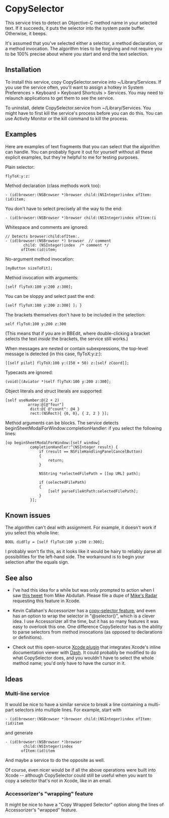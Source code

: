 # CopySelector

This service tries to detect an Objective-C method name in your selected text. If it succeeds, it puts the selector into the system paste buffer. Otherwise, it beeps.

It's assumed that you've selected either a selector, a method declaration, or a method invocation. The algorithm tries to be forgiving and not require you to be 100% precise about where you start and end the text selection.

## Installation

To install this service, copy CopySelector.service into ~/Library/Services. If you use the service often, you'll want to assign a hotkey in System Preferences > Keyboard > Keyboard Shortcuts > Services. You may need to relaunch applications to get them to see the service.

To uninstall, delete CopySelector.service from ~/Library/Services. You might have to first kill the service's process before you can do this. You can use Activity Monitor or the kill command to kill the process.

## Examples

Here are examples of text fragments that you can select that the algorithm can handle. You can probably figure it out for yourself without all these explicit examples, but they're helpful to me for testing purposes.

Plain selector:

    flyToX:y:z:

Method declaration (class methods work too):

    - (id)browser:(NSBrowser *)browser child:(NSInteger)index ofItem:(id)item;

You don't have to select precisely all the way to the end:

    - (id)browser:(NSBrowser *)browser child:(NSInteger)index ofItem:(i

Whitespace and comments are ignored:

    // Detects browser:child:ofItem:.
    - (id)browser:(NSBrowser *) browser  // comment
            child: (NSInteger)index  /* comment */
           ofItem:(id)item;

No-argument method invocation:

    [myButton sizeToFit];

Method invocation with arguments:

    [self flyToX:100 y:200 z:300];

You can be sloppy and select past the end:

    [self flyToX:100 y:200 z:300] ]; }

The brackets themselves don't have to be included in the selection:

    self flyToX:100 y:200 z:300

(This means that if you are in BBEdit, where double-clicking a bracket selects the text *inside* the brackets, the service still works.)

When messages are nested or contain subexpressions, the top-level message is detected (in this case, flyToX:y:z:):

    [[self pilot] flyToX:100 y:(150 + 50) z:[self zCoord]];

Typecasts are ignored:

    (void)[(Aviator *)self flyToX:100 y:200 z:300];

Object literals and struct literals are supported:

    [self useNumber:@(2 + 2)
              array:@[@"four"]
               dict:@{ @"count": @4 }
               rect:(NSRect){ {0, 0}, { 2, 2 } }];

Method arguments can be blocks. The service detects beginSheetModalForWindow:completionHandler: if you select the following lines:

    [op beginSheetModalForWindow:[self window]
               completionHandler:^(NSInteger result) {
                   if (result == NSFileHandlingPanelCancelButton)
                   {
                       return;
                   }

                   NSString *selectedFilePath = [[op URL] path];

                   if (selectedFilePath)
                   {
                       [self parseFileAtPath:selectedFilePath];
                   }
               }];

## Known issues

The algorithm can't deal with assignment. For example, it doesn't work if you select this whole line:

    BOOL didFly = [self flyToX:100 y:200 z:300];

I probably won't fix this, as it looks like it would be hairy to reliably parse all possibilities for the left-hand side. The workaround is to begin your selection after the equals sign.

## See also

* I've had this idea for a while but was only prompted to action when I saw [this tweet](http://twitter.com/mikeabdullah/status/319036829401772032) from Mike Abdullah. Please file a dupe of [Mike's Radar](http://www.openradar.me/13555307) requesting this feature in Xcode.

* Kevin Callahan's Accessorizer has a [copy-selector feature](http://www.kevincallahan.org/software/accessorizerHelp/Selectors.html), and even has an option to wrap the selector in "@selector()", which is a clever idea. I use Accessorizer all the time, but it has so many features it was easy to overlook this one. One difference CopySelector has is the ability to parse selectors from method invocations (as opposed to declarations or definitions).

* Check out this open-source [Xcode plugin](https://github.com/omz/Dash-Plugin-for-Xcode) that integrates Xcode's inline documentation viewer with [Dash](http://kapeli.com/). It could probably be modified to do what CopySelector does, and you wouldn't have to select the whole method name; you'd only have to have the cursor in it.

## Ideas

### Multi-line service

It would be nice to have a similar service to break a line containing a multi-part selectors into multiple lines. For example, start with

    - (id)browser:(NSBrowser *)browser child:(NSInteger)index ofItem:(id)item

and generate

    - (id)browser:(NSBrowser *)browser
            child:(NSInteger)index
           ofItem:(id)item

And maybe a service to do the opposite as well.

Of course, even nicer would be if all the above operations were built into Xcode -- although CopySelector could still be useful when you want to copy a selector that's not in Xcode, like in an email.

### Accessorizer's "wrapping" feature

It might be nice to have a "Copy Wrapped Selector" option along the lines of Accessorizer's "wrapped" feature.

